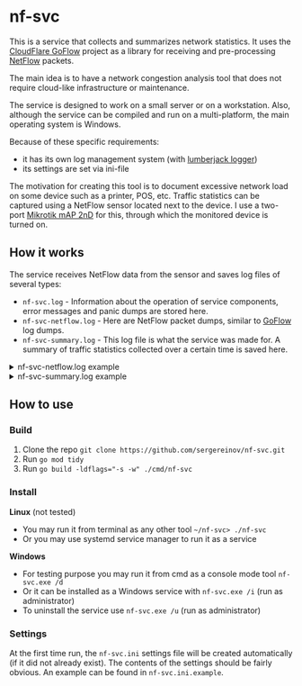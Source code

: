 # nf-svc

This is a service that collects and summarizes network statistics.
It uses the [CloudFlare GoFlow](https://github.com/cloudflare/goflow) project as a library for receiving and pre-processing [NetFlow](https://en.wikipedia.org/wiki/NetFlow) packets.

The main idea is to have a network congestion analysis tool that does not require cloud-like infrastructure or maintenance.

The service is designed to work on a small server or on a workstation.
Also, although the service can be compiled and run on a multi-platform, the main operating system is Windows.

Because of these specific requirements:
- it has its own log management system (with [lumberjack logger](https://github.com/natefinch/lumberjack))
- its settings are set via ini-file

The motivation for creating this tool is to document excessive network load on some device such as a printer, POS, etc. Traffic statistics can be captured using a NetFlow sensor located next to the device. I use a two-port [Mikrotik mAP 2nD](https://mikrotik.com/product/RBmAP2nD) for this, through which the monitored device is turned on.

## How it works

The service receives NetFlow data from the sensor and saves log files of several types:
 - `nf-svc.log` - Information about the operation of service components, error messages and panic dumps are stored here.
 - `nf-svc-netflow.log` - Here are NetFlow packet dumps, similar to [GoFlow](https://github.com/cloudflare/goflow) log dumps.
 - `nf-svc-summary.log` - This log file is what the service was made for. A summary of traffic statistics collected over a certain time is saved here.

<details><summary>nf-svc-netflow.log example</summary>
  
```
2023-04-29 01:38:54.503 Type:NETFLOW_V9 TimeRecv:1682721534 SequenceNum:172685 Sampler:192.168.255.10 TimeFlowStart:2203946 TimeFlowEnd:2203946 Bytes:110 Packets:2 SrcAddr:192.168.0.82 DstAddr:224.0.0.252 Etype:2048 Proto:17 SrcPort:61238 DstPort:5355 InIf:2 OutIf:1 SrcMac:xx:xx:xx:xx:xx:xx DstMac:aa:aa:aa:aa:aa:aa
2023-04-29 01:38:54.503 Type:NETFLOW_V9 TimeRecv:1682721534 SequenceNum:172685 Sampler:192.168.255.10 TimeFlowStart:2203894 TimeFlowEnd:2203947 Bytes:4212 Packets:54 SrcAddr:192.168.0.82 DstAddr:192.168.0.255 Etype:2048 Proto:17 SrcPort:137 DstPort:137 InIf:2 OutIf:1 SrcMac:xx:xx:xx:xx:xx:xx DstMac:aa:aa:aa:aa:aa:aa
2023-04-29 01:38:54.503 Type:NETFLOW_V9 TimeRecv:1682721534 SequenceNum:172685 Sampler:192.168.255.10 TimeFlowStart:2203947 TimeFlowEnd:2203947 Bytes:370 Packets:8 SrcAddr:192.168.255.80 DstAddr:192.168.255.1 Etype:2048 Proto:6 SrcPort:47141 DstPort:5007 InIf:2 OutIf:1 SrcMac:xx:xx:xx:xx:xx:xx DstMac:cc:cc:cc:cc:cc:cc TCPFlags:2
2023-04-29 01:38:54.503 Type:NETFLOW_V9 TimeRecv:1682721534 SequenceNum:172685 Sampler:192.168.255.10 TimeFlowStart:2203947 TimeFlowEnd:2203947 Bytes:478 Packets:10 SrcAddr:192.168.255.1 DstAddr:192.168.255.80 Etype:2048 Proto:6 SrcPort:5007 DstPort:47141 InIf:1 OutIf:2 SrcMac:xx:xx:xx:xx:xx:xx DstMac:dd:dd:dd:dd:dd:dd TCPFlags:18
2023-04-29 01:38:59.703 Type:NETFLOW_V9 TimeRecv:1682721539 SequenceNum:172688 Sampler:192.168.255.10 TimeFlowStart:2203945 TimeFlowEnd:2203951 Bytes:495 Packets:3 SrcAddr:192.168.0.20 DstAddr:239.255.255.250 Etype:2048 Proto:17 SrcPort:63710 DstPort:1900 InIf:2 OutIf:1 SrcMac:xx:xx:xx:xx:xx:xx DstMac:ee:ee:ee:ee:ee:ee
```

</details>

<details><summary>nf-svc-summary.log example</summary>
  
```
2023-04-29 02:22:14.207 *** Summary for every 5 minutes ***
NETFLOW_V9(192.168.255.10)
  L3=IPv4, L4=UDP, Src=192.168.0.82, Dst=224.0.0.251, DstPort=5353, {Bytes:37321 Packets:611}
  L3=IPv4, L4=UDP, Src=192.168.0.82, Dst=192.168.0.255, DstPort=137, {Bytes:18252 Packets:234}
  L3=IPv4, L4=UDP, Src=192.168.0.82, Dst=224.0.0.252, DstPort=5355, {Bytes:13420 Packets:244}
  L3=IPv4, L4=UDP, Src=192.168.0.128, Dst=239.255.255.250, DstPort=1900, {Bytes:4752 Packets:24}
  L3=IPv4, L4=TCP, Src=192.168.255.1, Dst=192.168.255.80, SrcPort=5007, {Bytes:3095 Packets:63}
  L3=IPv4, L4=TCP, Src=192.168.255.80, Dst=192.168.255.1, DstPort=5007, {Bytes:2603 Packets:57}
  L3=IPv4, L4=UDP, Src=192.168.0.123, Dst=239.255.255.250, DstPort=1900, {Bytes:2340 Packets:12}
...
2023-04-29 02:37:14.222 *** Summary for every 20 minutes ***
NETFLOW_V9(192.168.255.10)
  L3=IPv4, L4=UDP, Src=192.168.0.82, Dst=224.0.0.251, DstPort=5353, {Bytes:144461 Packets:2365}
  L3=IPv4, L4=UDP, Src=192.168.0.82, Dst=192.168.0.255, DstPort=137, {Bytes:73944 Packets:948}
  L3=IPv4, L4=UDP, Src=192.168.0.82, Dst=224.0.0.252, DstPort=5355, {Bytes:59840 Packets:1088}
  L3=IPv4, L4=UDP, Src=192.168.0.128, Dst=239.255.255.250, DstPort=1900, {Bytes:22196 Packets:112}
  L3=IPv4, L4=TCP, Src=192.168.255.1, Dst=192.168.255.80, SrcPort=5007, {Bytes:14672 Packets:299}
  L3=IPv4, L4=TCP, Src=192.168.255.80, Dst=192.168.255.1, DstPort=5007, {Bytes:12184 Packets:267}
  L3=IPv4, L4=UDP, Src=192.168.0.24, Dst=239.255.255.250, DstPort=1900, {Bytes:8120 Packets:40}
...
2023-04-29 10:17:14.233 *** Summary for every 480 minutes ***
NETFLOW_V9(192.168.255.10) top 100 of 146
  L3=IPv4, L4=UDP, Src=192.168.0.82, Dst=224.0.0.251, DstPort=5353, {Bytes:3606097 Packets:59037}
  L3=IPv4, L4=UDP, Src=192.168.0.82, Dst=192.168.0.255, DstPort=137, {Bytes:1770210 Packets:22695}
  L3=IPv4, L4=UDP, Src=192.168.0.82, Dst=224.0.0.252, DstPort=5355, {Bytes:1500893 Packets:27289}
  L3=IPv4, L4=UDP, Src=192.168.0.128, Dst=239.255.255.250, DstPort=1900, {Bytes:568676 Packets:2872}
  L3=IPv4, L4=UDP, Src=192.168.0.24, Dst=239.255.255.250, DstPort=1900, {Bytes:194880 Packets:960}
  L3=IPv4, L4=UDP, Src=192.168.0.122, Dst=239.255.255.250, DstPort=1900, {Bytes:189885 Packets:977}
...
```

</details>

## How to use

### Build

1. Clone the repo `git clone https://github.com/sergereinov/nf-svc.git`
2. Run `go mod tidy`
3. Run `go build -ldflags="-s -w" ./cmd/nf-svc`

### Install

**Linux** (not tested)
- You may run it from terminal as any other tool `~/nf-svc> ./nf-svc`
- Or you may use systemd service manager to run it as a service

**Windows**
- For testing purpose you may run it from cmd as a console mode tool `nf-svc.exe /d`
- Or it can be installed as a Windows service with `nf-svc.exe /i` (run as administrator)
- To uninstall the service use `nf-svc.exe /u` (run as administrator)

### Settings

At the first time run, the `nf-svc.ini` settings file will be created automatically (if it did not already exist).
The contents of the settings should be fairly obvious. An example can be found in `nf-svc.ini.example`.
